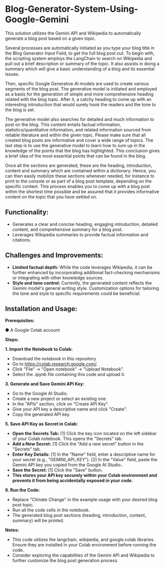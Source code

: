 # Blog-Generator-System-Using-Google-Gemini

This solution utilizes the Gemini API and Wikipedia to automatically generate a blog post based
on a given topic.

Several processes are automatically initiated as you type your blog title in the Blog Generator Input Field, to get the full blog post out. To begin with, the scripting system employs the LangChain to search on Wikipedia and pull out a brief description or summary of the topic. It also assists in doing a summary which will give a basic understanding of a blog and its essential issues.

Then, specific Google Generative AI models are used to create various segments of the blog post. The generative model is initiated and employed as a basis for the generation of simple and more comprehensive heading related with the blog topic. After it, a catchy heading to come up with an interesting introduction that would surely hook the readers and the tone to the blog is set.

The generative model also searches for detailed and much information to post on the blog. This content entails factual information, statistics/quantitative information, and related information sourced from reliable literature and within the given topic. Please make sure that all created blog posts are informative and cover a wide range of topics.
The last step is to use the generative model to learn how to sum up in the knowledge of the points that the blog has highlighted. This conclusion gives a brief idea of the most essential points that can be found in the blog.

Once all the sections are generated, these are the heading, introduction, content and summary which are contained within a dictionary. Hence, you can then easily mobilize these sections whenever needed, for instance to print to the console or as part of a blog post template, depending on the specific context. This process enables you to come up with a blog post within the shortest time possible and be assured that it provides informative content on the topic that you have settled on.

## Functionality:
- Generates a clear and concise heading, engaging introduction, detailed content, and
comprehensive summary for a blog post.
- Leverages Wikipedia summaries to provide factual information and citations.

## Challenges and Improvements:
- **Limited factual depth:** While the code leverages Wikipedia, it can be further enhanced by
incorporating additional fact-checking mechanisms or integrating with other knowledge
sources.
- **Style and tone control:** Currently, the generated content reflects the Gemini model's
general writing style. Customization options for tailoring the tone and style to specific
requirements could be beneficial.

## Installation and Usage:

**Prerequisites:**

● A Google Colab account

**Steps:**

**1. Import the Notebook to Colab:**
- Download the notebook in this repository
- Go to https://colab.research.google.com/.
- Click "File" -> "Open notebook" -> "Upload Notebook".
- Select the .ipynb file containing this code and upload it.

**3. Generate and Save Gemini API Key:**
- Go to the Google AI Studio.
- Create a new project or select an existing one.
- In the "APIs" section, click on "Create API Key".
- Give your API key a descriptive name and click "Create".
- Copy the generated API key.

**5. Save API Key as Secret in Colab:**
- **Open the Secrets Tab:** [1] Click the key icon located on the left sidebar of your Colab notebook. This
opens the "Secrets" tab.
- **Add a New Secret:** [1] Click the "Add a new secret" button in the "Secrets" tab.
- **Enter Key Details:** [1] In the "Name" field, enter a descriptive name for your secret (e.g.,
"GEMINI_API_KEY"). [2] In the "Value" field, paste the Gemini API key you copied from the
Google AI Studio..
- **Save the Secret:** [1] Click the "Save" button.
- **This stores your API key securely within your Colab environment and prevents it
from being accidentally exposed in your code.**

**6. Run the Code:**
- Replace "Climate Change" in the example usage with your desired blog post
topic.
- Run all the code cells in the notebook.
- The generated blog post sections (heading, introduction, content, summary) will
be printed.

**Notes:**
- This code utilizes the langchain, wikipedia, and google.colab libraries. Ensure they are
installed in your Colab environment before running the code.
- Consider exploring the capabilities of the Gemini API and Wikipedia to further
customize the blog post generation process.
